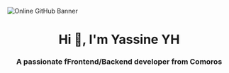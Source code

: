 ![Online GitHub Banner](https://github.com/user-attachments/assets/557e97ab-9c34-4cd3-b566-7fb5b4b0e5f8)
<h1 align="center">Hi 👋, I'm Yassine YH</h1>
<h3 align="center">A passionate fFrontend/Backend developer from Comoros</h3>

